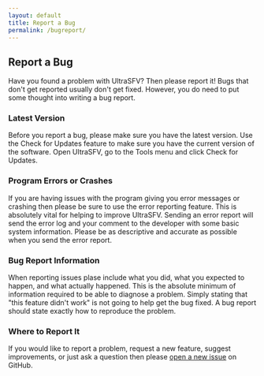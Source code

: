 ```yaml
---
layout: default
title: Report a Bug
permalink: /bugreport/
---
```


## Report a Bug

Have you found a problem with UltraSFV? Then please report it! Bugs that don't get reported usually don't get fixed. However, you do need to put some thought into writing a bug report.

### Latest Version

Before you report a bug, please make sure you have the latest version. Use the Check for Updates feature to make sure you have the current version of the software. Open UltraSFV, go to the Tools menu and click Check for Updates.

### Program Errors or Crashes

If you are having issues with the program giving you error messages or crashing then please be sure to use the error reporting feature. This is absolutely vital for helping to improve UltraSFV. Sending an error report will send the error log and your comment to the developer with some basic system information. Please be as descriptive and accurate as possible when you send the error report.

### Bug Report Information

When reporting issues plase include what you did, what you expected to happen, and what actually happened. This is the absolute minimum of information required to be able to diagnose a problem. Simply stating that "this feature didn't work" is not going to help get the bug fixed. A bug report should state exactly how to reproduce the problem.

### Where to Report It

If you would like to report a problem, request a new feature, suggest improvements, or just ask a question then please [open a new issue](https://github.com/stevenbenner/ultrasfv/issues/new) on GitHub.
